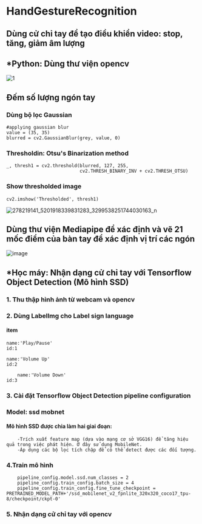 # HandGestureRecognition
## Dùng cử chỉ tay để tạo điều khiển video: stop, tăng, giảm âm lượng
## *Python: Dùng thư viện opencv

![1](https://user-images.githubusercontent.com/94554407/163492228-4946aa2e-aebb-43c0-858c-0997f849e107.png)

## Đếm số lượng ngón tay
### Dùng bộ lọc Gaussian
    #applying gaussian blur
    value = (35, 35)
    blurred = cv2.GaussianBlur(grey, value, 0)
### Thresholdin: Otsu's Binarization method
    _, thresh1 = cv2.threshold(blurred, 127, 255,
                               cv2.THRESH_BINARY_INV + cv2.THRESH_OTSU)
### Show thresholded image
    cv2.imshow('Thresholded', thresh1)

![278219141_5201918339831283_3299538251744030163_n](https://user-images.githubusercontent.com/94554407/163492275-bdc46d69-cdac-45ab-ad03-794969a104b9.jpg)

## Dùng thư viện Mediapipe để xác định và vẽ 21 mốc điểm của bàn tay để xác định vị trí các ngón

![image](https://user-images.githubusercontent.com/94554407/163492361-c4874478-cc9b-41d0-a2ac-0ccebded5ed2.png)

## *Học máy: Nhận dạng cử chỉ tay với Tensorflow Object Detection (Mô hình SSD)
### 1. Thu thập hình ảnh từ webcam và opencv
### 2. Dùng LabelImg cho Label sign language 
#### item  
	name:'Play/Pause'
	id:1

	name:'Volume Up'
	id:2

    	name:'Volume Down'
	id:3

### 3. Cài đặt Tensorflow Object Detection pipeline configuration
### Model: ssd mobnet
#### Mô hình SSD được chia làm hai giai đoạn:
        -Trích xuất feature map (dựa vào mạng cơ sở VGG16) để tăng hiệu quả trong việc phát hiện. Ở đây sử dụng MobileNet.
        -Áp dụng các bộ lọc tích chập để có thể detect được các đối tượng.
### 4.Train mô hình
    	pipeline_config.model.ssd.num_classes = 2
    	pipeline_config.train_config.batch_size = 4
    	pipeline_config.train_config.fine_tune_checkpoint = PRETRAINED_MODEL_PATH+'/ssd_mobilenet_v2_fpnlite_320x320_coco17_tpu-8/checkpoint/ckpt-0'
### 5. Nhận dạng cử chỉ tay với opencv
 
